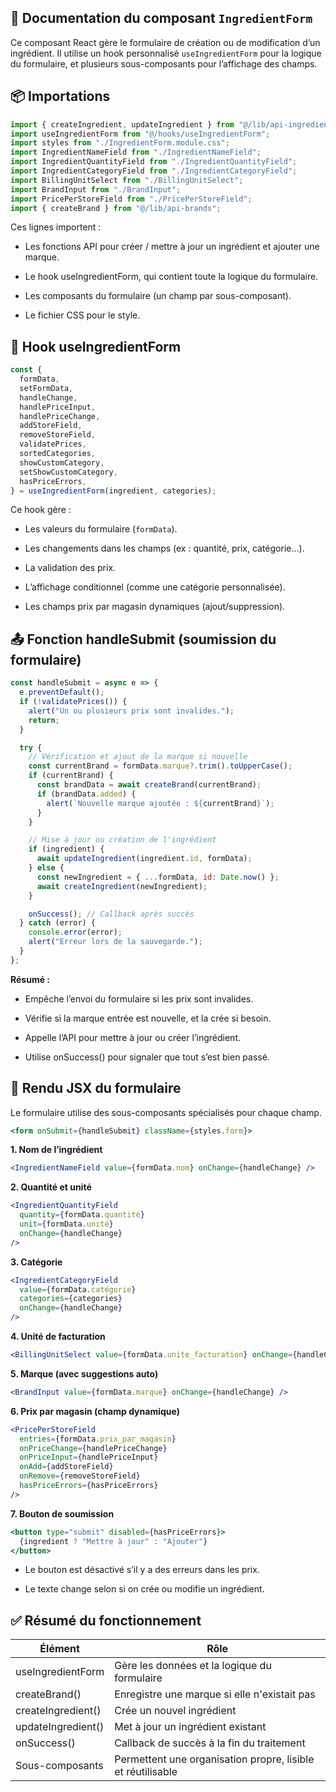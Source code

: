 ## 🧾 Documentation du composant `IngredientForm`

Ce composant React gère le formulaire de création ou de modification d’un ingrédient. Il utilise un hook personnalisé `useIngredientForm` pour la logique du formulaire, et plusieurs sous-composants pour l’affichage des champs.

## 📦 Importations

```js
import { createIngredient, updateIngredient } from "@/lib/api-ingredients";
import useIngredientForm from "@/hooks/useIngredientForm";
import styles from "./IngredientForm.module.css";
import IngredientNameField from "./IngredientNameField";
import IngredientQuantityField from "./IngredientQuantityField";
import IngredientCategoryField from "./IngredientCategoryField";
import BillingUnitSelect from "./BillingUnitSelect";
import BrandInput from "./BrandInput";
import PricePerStoreField from "./PricePerStoreField";
import { createBrand } from "@/lib/api-brands";
```

Ces lignes importent :

- Les fonctions API pour créer / mettre à jour un ingrédient et ajouter une marque.

- Le hook useIngredientForm, qui contient toute la logique du formulaire.

- Les composants du formulaire (un champ par sous-composant).

- Le fichier CSS pour le style.

## 🧠 Hook useIngredientForm

```js
const {
  formData,
  setFormData,
  handleChange,
  handlePriceInput,
  handlePriceChange,
  addStoreField,
  removeStoreField,
  validatePrices,
  sortedCategories,
  showCustomCategory,
  setShowCustomCategory,
  hasPriceErrors,
} = useIngredientForm(ingredient, categories);
```

Ce hook gère :

- Les valeurs du formulaire (`formData`).

- Les changements dans les champs (ex : quantité, prix, catégorie…).

- La validation des prix.

- L’affichage conditionnel (comme une catégorie personnalisée).

- Les champs prix par magasin dynamiques (ajout/suppression).

## 📤 Fonction handleSubmit (soumission du formulaire)

```js
const handleSubmit = async e => {
  e.preventDefault();
  if (!validatePrices()) {
    alert("Un ou plusieurs prix sont invalides.");
    return;
  }

  try {
    // Vérification et ajout de la marque si nouvelle
    const currentBrand = formData.marque?.trim().toUpperCase();
    if (currentBrand) {
      const brandData = await createBrand(currentBrand);
      if (brandData.added) {
        alert(`Nouvelle marque ajoutée : ${currentBrand}`);
      }
    }

    // Mise à jour ou création de l'ingrédient
    if (ingredient) {
      await updateIngredient(ingredient.id, formData);
    } else {
      const newIngredient = { ...formData, id: Date.now() };
      await createIngredient(newIngredient);
    }

    onSuccess(); // Callback après succès
  } catch (error) {
    console.error(error);
    alert("Erreur lors de la sauvegarde.");
  }
};
```

**Résumé :**

- Empêche l’envoi du formulaire si les prix sont invalides.

- Vérifie si la marque entrée est nouvelle, et la crée si besoin.

- Appelle l’API pour mettre à jour ou créer l’ingrédient.

- Utilise onSuccess() pour signaler que tout s’est bien passé.

## 🧾 Rendu JSX du formulaire

Le formulaire utilise des sous-composants spécialisés pour chaque champ.

```jsx
<form onSubmit={handleSubmit} className={styles.form}>
```

**1. Nom de l’ingrédient**

```jsx
<IngredientNameField value={formData.nom} onChange={handleChange} />
```

**2. Quantité et unité**

```jsx
<IngredientQuantityField
  quantity={formData.quantité}
  unit={formData.unité}
  onChange={handleChange}
/>
```

**3. Catégorie**

```jsx
<IngredientCategoryField
  value={formData.catégorie}
  categories={categories}
  onChange={handleChange}
/>
```

**4. Unité de facturation**

```jsx
<BillingUnitSelect value={formData.unite_facturation} onChange={handleChange} />
```

**5. Marque (avec suggestions auto)**

```jsx
<BrandInput value={formData.marque} onChange={handleChange} />
```

**6. Prix par magasin (champ dynamique)**

```jsx
<PricePerStoreField
  entries={formData.prix_par_magasin}
  onPriceChange={handlePriceChange}
  onPriceInput={handlePriceInput}
  onAdd={addStoreField}
  onRemove={removeStoreField}
  hasPriceErrors={hasPriceErrors}
/>
```

**7. Bouton de soumission**

```jsx
<button type="submit" disabled={hasPriceErrors}>
  {ingredient ? "Mettre à jour" : "Ajouter"}
</button>
```

- Le bouton est désactivé s’il y a des erreurs dans les prix.

- Le texte change selon si on crée ou modifie un ingrédient.

## ✅ Résumé du fonctionnement

| Élément            | Rôle                                                        |
| ------------------ | ----------------------------------------------------------- |
| useIngredientForm  | Gère les données et la logique du formulaire                |
| createBrand()      | Enregistre une marque si elle n'existait pas                |
| createIngredient() | Crée un nouvel ingrédient                                   |
| updateIngredient() | Met à jour un ingrédient existant                           |
| onSuccess()        | Callback de succès à la fin du traitement                   |
| Sous-composants    | Permettent une organisation propre, lisible et réutilisable |
